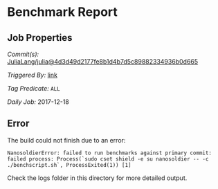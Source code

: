 # Benchmark Report

## Job Properties

*Commit(s):* [JuliaLang/julia@4d3d49d2177fe8b1d4b7d5c89882334936b0d665](https://github.com/JuliaLang/julia/commit/4d3d49d2177fe8b1d4b7d5c89882334936b0d665)

*Triggered By:* [link](https://github.com/JuliaLang/julia/commit/4d3d49d2177fe8b1d4b7d5c89882334936b0d665#commitcomment-26335263)

*Tag Predicate:* `ALL`

*Daily Job:* 2017-12-18

## Error

The build could not finish due to an error:

```
NanosoldierError: failed to run benchmarks against primary commit: failed process: Process(`sudo cset shield -e su nanosoldier -- -c ./benchscript.sh`, ProcessExited(1)) [1]
```

Check the logs folder in this directory for more detailed output.

